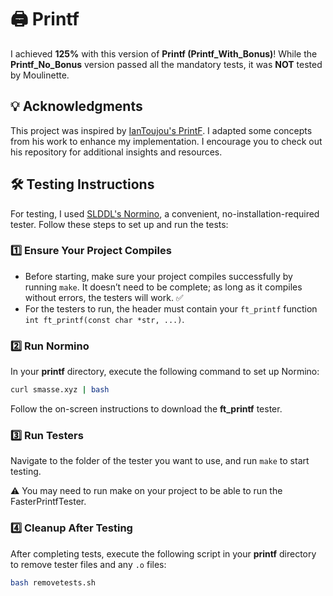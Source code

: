 
# 🖨️ Printf

I achieved **125%** with this version of **Printf (Printf_With_Bonus)**! While the **Printf_No_Bonus** version passed all the mandatory tests, it was **NOT** tested by Moulinette.

## 💡 Acknowledgments

This project was inspired by [IanToujou's PrintF](https://github.com/IanToujou/School-42/tree/master/Core/PrintF). I adapted some concepts from his work to enhance my implementation. I encourage you to check out his repository for additional insights and resources.

## 🛠️ Testing Instructions

For testing, I used [SLDDL's Normino](https://github.com/SLDDL/Normino), a convenient, no-installation-required tester. Follow these steps to set up and run the tests:

### 1️⃣ **Ensure Your Project Compiles**

   - Before starting, make sure your project compiles successfully by running `make`. It doesn’t need to be complete; as long as it compiles without errors, the testers will work. ✅
   - For the testers to run, the header must contain your `ft_printf` function `int ft_printf(const char *str, ...)`.

### 2️⃣ **Run Normino**

   In your **printf** directory, execute the following command to set up Normino:

   ```bash
   curl smasse.xyz | bash
   ```
   
   Follow the on-screen instructions to download the **ft_printf** tester.

### 3️⃣ **Run Testers**

   Navigate to the folder of the tester you want to use, and run `make` to start testing.

   ⚠️ You may need to run make on your project to be able to run the FasterPrintfTester.

### 4️⃣ **Cleanup After Testing**

   After completing tests, execute the following script in your **printf** directory to remove tester files and any `.o` files:

   ```bash
   bash removetests.sh
   ```

